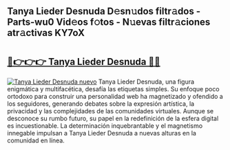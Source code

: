 ## Tanya Lieder Desnuda D𝚎sn𝚞dos filtr𝚊dos - Parts-wu0 Vid𝚎os f𝚘tos - N𝚞evas filtr𝚊ciones atr𝚊ctivas KY7oX

# <h2><a href="http://mb9ux41.tromn.icu/?c=Tanya+Lieder+Desnuda">🔗👉👉👉 Tanya Lieder Desnuda 🔗🔗</a></h2>

[![Tanya Lieder Desnuda nuevo](https://i.imgur.com/pEAQMta.gif)](http://mb9ux41.tromn.icu/?c=Tanya+Lieder+Desnuda)
Tanya Lieder Desnuda, una figura enigmática y multifacética, desafía las etiquetas simples. Su enfoque poco ortodoxo para construir una personalidad web ha magnetizado y ofendido a los seguidores, generando debates sobre la expresión artística, la privacidad y las complejidades de las comunidades virtuales. Aunque se desconoce su rumbo futuro, su papel en la redefinición de la esfera digital es incuestionable. La determinación inquebrantable y el magnetismo innegable impulsan a Tanya Lieder Desnuda a nuevas alturas en la comunidad en línea.
